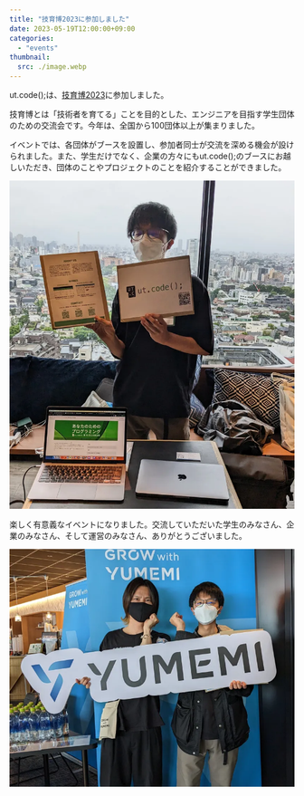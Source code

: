 ```yaml
---
title: "技育博2023に参加しました"
date: 2023-05-19T12:00:00+09:00
categories:
  - "events"
thumbnail:
  src: ./image.webp
---
```


ut.code();は、[技育博2023](https://talent.supporterz.jp/geekhaku/2023/)に参加しました。

技育博とは「技術者を育てる」ことを目的とした、エンジニアを目指す学生団体のための交流会です。今年は、全国から100団体以上が集まりました。

イベントでは、各団体がブースを設置し、参加者同士が交流を深める機会が設けられました。また、学生だけでなく、企業の方々にもut.code();のブースにお越しいただき、団体のことやプロジェクトのことを紹介することができました。

![ブースの様子](./booth.webp)

楽しく有意義なイベントになりました。交流していただいた学生のみなさん、企業のみなさん、そして運営のみなさん、ありがとうございました。

![ゆめみの広報さんとの写真](./yumemi.webp)
